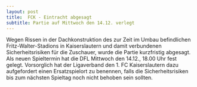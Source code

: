 ```yaml
---
layout: post
title:  FCK - Eintracht abgesagt
subtitle: Partie auf Mittwoch den 14.12. verlegt
---
```


Wegen Rissen in der Dachkonstruktion des zur Zeit im Umbau befindlichen Fritz-Walter-Stadions in Kaiserslautern und damit verbundenen Sicherheitsrisiken für die Zuschauer, wurde die Partie kurzfristig abgesagt. Als neuen Spieltermin hat die DFL Mittwoch den 14.12., 18.00 Uhr fest gelegt. Vorsorglich hat der Ligaverband den 1. FC Kaiserslautern dazu aufgefordert einen Ersatzspielort zu benennen, falls die Sicherheitsrisiken bis zum nächsten Spieltag noch nicht behoben sein sollten.


